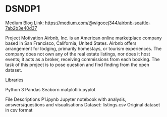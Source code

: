 # DSNDP1
 
Medium Blog Link: https://medium.com/@wigocej344/airbnb-seattle-7ab2b3e40d37


Project Motivation
Airbnb, Inc. is an American online marketplace company based in San Francisco, California, United States. Airbnb offers arrangement for lodging, primarily homestays, or tourism experiences. The company does not own any of the real estate listings, nor does it host events; it acts as a broker, receiving commissions from each booking. The task of this project is to pose question and find finding from the open dataset.

Libraries

Python 3
Pandas
Seaborn
matplotlib.pyplot

File Descriptions
P1.ipynb Jupyter notebook with analysis, answers/questions and visualisations
Dataset: listings.csv Original dataset in csv format
